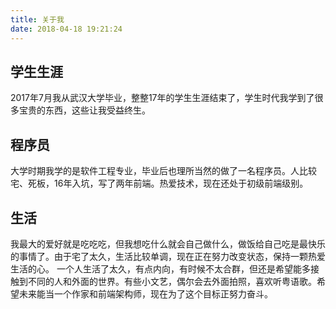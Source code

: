 ```yaml
---
title: 关于我
date: 2018-04-18 19:21:24
---
```

## 学生生涯 ##
2017年7月我从武汉大学毕业，整整17年的学生生涯结束了，学生时代我学到了很多宝贵的东西，这些让我受益终生。
## 程序员 ##
大学时期我学的是软件工程专业，毕业后也理所当然的做了一名程序员。人比较宅、死板，16年入坑，写了两年前端。热爱技术，现在还处于初级前端级别。
## 生活 ##
我最大的爱好就是吃吃吃，但我想吃什么就会自己做什么，做饭给自己吃是最快乐的事情了。由于宅了太久，生活比较单调，现在正在努力改变状态，保持一颗热爱生活的心。
一个人生活了太久，有点内向，有时候不太合群，但还是希望能多接触到不同的人和外面的世界。有些小文艺，偶尔会去外面拍照，喜欢听粤语歌。希望未来能当一个作家和前端架构师，现在为了这个目标正努力奋斗。


